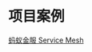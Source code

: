 
# 项目案例
[蚂蚁金服 Service Mesh](https://juejin.im/post/5deefaa26fb9a016544bd0b3?utm_source=gold_browser_extension)
